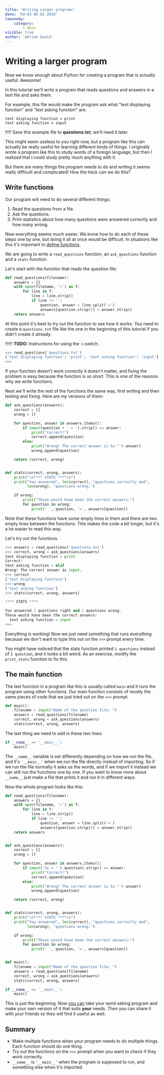 ```yaml
---
title: 'Writing Larger programs'
date: '03:43 06-02-2019'
taxonomy:
    category:
        - docs
visible: true
author: 'Adrian Gould'
---
```


# Writing a larger program

Now we know enough about Python for creating a program that is actually useful. Awesome!

In this tutorial we'll write a program that reads questions and answers in a text file and asks them. 

For example, this file would make the program ask what "text displaying function" and "text asking function" are:

```
text displaying function = print
text asking function = input
```

!!!!! Save this example file to **questions.txt**, we'll need it later.

This might seem useless to you right now, but a program like this can actually be really useful for learning different kinds of things. I originally wrote a program like this to study words of a foreign language, but then I realized that I could study pretty much anything with it.

But there are many things the program needs to do and writing it seems really difficult and complicated! How the heck can we do this?

## Write functions

Our program will need to do several different things:

1.  Read the questions from a file.
2.  Ask the questions.
3.  Print statistics about how many questions were answered correctly and how many wrong.

Now everything seems much easier. We know how to do each of these steps one by one, but doing it all at once would be difficult. In situations like this it's important to [define functions](../defining-functions).

We are going to write a `read_questions` function, an `ask_questions` function and a `stats` function.

Let's start with the function that reads the question file:

```python
def read_questions(filename):
    answers = {}
    with open(filename, 'r') as f:
        for line in f:
            line = line.strip()
            if line != '':
                question, answer = line.split('=')
                answers[question.strip()] = answer.strip()
    return answers
```

At this point it's best to try out the function to see how it works. You need to create a `questions.txt` file like the one in the beginning of this tutorial if you didn't create it already.

!!!!!! **TODO:** Instructions for using the -i switch.

```python
>>> read_questions('questions.txt')
{'text displaying function': 'print', 'text asking function': 'input'}
>>>
```

If your function doesn't work correctly it doesn't matter, and fixing the problem is easy because the function is so short. This is one of the reasons why we write functions.

Next we'll write the rest of the functions the same way, first writing and then testing and fixing. Here are my versions of them:

```python
def ask_questions(answers):
    correct = []
    wrong = []

    for question, answer in answers.items():
        if input(question + ' = ').strip() == answer:
            print("Correct!")
            correct.append(question)
        else:
            print("Wrong! The correct answer is %s." % answer)
            wrong.append(question)

    return (correct, wrong)


def stats(correct, wrong, answers):
    print("\n**** STATS ****\n")
    print("You answered", len(correct), "questions correctly and",
          len(wrong), "questions wrong.")

    if wrong:
        print("These would have been the correct answers:")
        for question in wrong:
            print(' ', question, '=', answers[question])
```

Note that these functions have some empty lines in them and there are two empty lines between the functions. This makes the code a bit longer, but it's a lot easier to read this way.

Let's try out the functions.

```python
>>> answers = read_questions('questions.txt')
>>> correct, wrong = ask_questions(answers)
text displaying function = print
Correct!
text asking function = elif
Wrong! The correct answer is input.
>>> correct
['text displaying function']
>>> wrong
['text asking function']
>>> stats(correct, wrong, answers)

**** STATS ****

You answered 1 questions right and 1 questions wrong.
These would have been the correct answers:
  text asking function = input
>>>
```

Everything is working! Now we just need something that runs everything because we don't want to type this out on the `>>>` prompt every time.

You might have noticed that the stats function printed `1 questions` instead of `1 question`, and it looks a bit weird. As an exercise, modify the `print_stats` function to fix this.

## The main function

The last function in a program like this is usually called `main` and it runs the program using other functions. Our main function consists of mostly the same pieces of code that we just tried out on the `>>>` prompt.

```python
def main():
    filename = input("Name of the question file: ")
    answers = read_questions(filename)
    correct, wrong = ask_questions(answers)
    stats(correct, wrong, answers)
```

The last thing we need to add is these two lines:

```python
if __name__ == '__main__':
    main()
```

The `__name__` variable is set differently depending on how we run the file, and it's `'__main__'` when we run the file directly instead of importing. So if we run the file normally it asks us the words, and if we import it instead we can still run the functions one by one. If you want to know more about `__name__` just make a file that prints it and run it in different ways.

Now the whole program looks like this:

```python
def read_questions(filename):
    answers = {}
    with open(filename, 'r') as f:
        for line in f:
            line = line.strip()
            if line != '':
                question, answer = line.split('=')
                answers[question.strip()] = answer.strip()
    return answers


def ask_questions(answers):
    correct = []
    wrong = []

    for question, answer in answers.items():
        if input('%s = ' % question).strip() == answer:
            print("Correct!")
            correct.append(question)
        else:
            print("Wrong! The correct answer is %s." % answer)
            wrong.append(question)

    return (correct, wrong)


def stats(correct, wrong, answers):
    print("\n**** STATS ****\n")
    print("You answered", len(correct), "questions correctly and",
          len(wrong), "questions wrong.")

    if wrong:
        print("These would have been the correct answers:")
        for question in wrong:
            print(' ', question, '=', answers[question])


def main():
    filename = input("Name of the question file: ")
    answers = read_questions(filename)
    correct, wrong = ask_questions(answers)
    stats(correct, wrong, answers)

if __name__ == '__main__':
    main()
```

This is just the beginning. Now [you can](../../home/content-licenses) take your word asking program and make your own version of it that suits **your** needs. Then you can share it with your friends so they will find it useful as well.

## Summary

- Make multiple functions when your program needs to do multiple things. Each function should do one thing.
- Try out the functions on the `>>>` prompt when you want to check if they work correctly.
- `__name__` is `'__main__'` when the program is supposed to run, and something else when it's imported.
